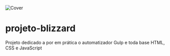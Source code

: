 ![Cover]("C:\Users\milit\Downloads\img-backpg.png")


# projeto-blizzard
 Projeto dedicado a por em prática o automatizador Gulp e toda base HTML, CSS e JavaScript
